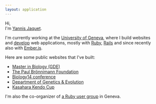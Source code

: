 ```yaml
---
layout: application
---
```


Hi,
<br>I'm <a href="http://twitter.com/yannis_" target="_blank" class="hint--bottom twitter" data-hint="twitter">Yannis Jaquet</a>.

I'm currently working at the <a href="http://genev.unige.ch/en/users/Yannis-Jaquet" target="_blank" class="hint--bottom unige" data-hint="unige">University of Geneva</a>, where I build websites and <a href="http://github.com/yannis" target="_blank" class="hint--bottom github" data-hint="github">develop</a> web applications, mostly with <a href="https://www.ruby-lang.org" target="_blank" class="hint--bottom ruby" data-hint="ruby">Ruby</a>, <a href="http://rubyonrails.org" target="_blank" class="hint--bottom rails" data-hint="rails">Rails</a> and since recently also with <a href="http://emberjs.com" target="_blank" class="hint--bottom ember" data-hint="ember">Ember.js</a>.

Here are some public websites that I've built:

* <a href="http://gde.unige.ch" target="_blank">Master in Biology (GDE)</a>
* <a href="http://fpb.unige.ch" target="_blank">The Paul Brönnimann Foundation</a>
* <a href="http://biology14.unige.ch" target="_blank">Biology14 conference</a>
* <a href="http://genev.unige.ch" target="_blank">Department of Genetics & Evolution</a>
* <a href="http://kasaharacup.com" target="_blank">Kasahara Kendo Cup</a>

I'm also the co-organizer of <a href="http://meetup.com/genevarb" target="_blank" class="hint--bottom meetup" data-hint="meetup">a Ruby user group</a> in Geneva.

<a href="http://twitter.com/yannis_" target="_blank" class="icon"><i class="fa fa-twitter-square"></i></a>
<a href="http://github.com/yannis" target="_blank" class="icon"><i class="fa fa-github-square"></i></a>
<a href="http://www.flickr.com/photos/3petitesmarionnet/" target="_blank" class="icon"><i class="fa fa-flickr"></i></a>
<a href="mailto:yannisjaquet@mac.com" target="_blank" class="icon"><i class="fa fa-envelope"></i></a>
